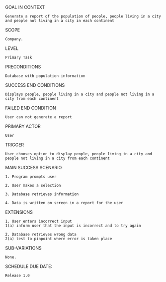 GOAL IN CONTEXT

	Generate a report of the population of people, people living in a city and people not living in a city in each continent

SCOPE

	Company.

LEVEL

	Primary Task

PRECONDITIONS

	Database with population information

SUCCESS END CONDITIONS

	Displays people, people living in a city and people not living in a city from each continent

FAILED END CONDITION

	User can not generate a report

PRIMARY ACTOR

	User

TRIGGER

	User chooses option to display people, people living in a city and people not living in a city from each continent

MAIN SUCCESS SCENARIO

	1. Program prompts user

	2. User makes a selection

	3. Database retrieves information

	4. Data is written on screen in a report for the user

EXTENSIONS

	1. User enters incorrect input
	1(a) inform user that the input is incorrect and to try again

	2. Database retrieves wrong data
	2(a) test to pinpoint where error is taken place

SUB-VARIATIONS

	None.

SCHEDULE DUE DATE:

	Release 1.0

